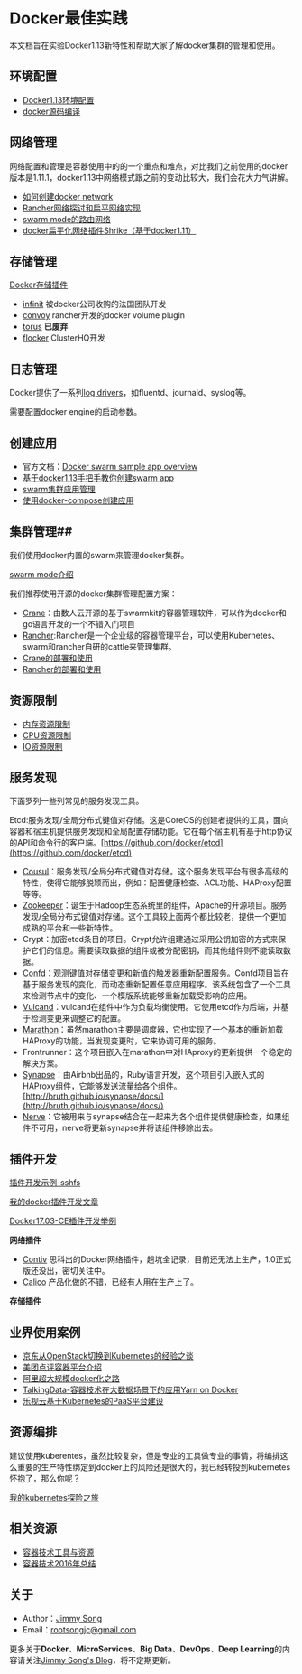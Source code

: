 # Docker最佳实践

本文档旨在实验Docker1.13新特性和帮助大家了解docker集群的管理和使用。

## 环境配置

* [Docker1.13环境配置](https://jimmysong.io/docker-handbook/docs/docker_env)
* [docker源码编译](https://jimmysong.io/docker-handbook/docs/docker_compile)

## 网络管理

网络配置和管理是容器使用中的的一个重点和难点，对比我们之前使用的docker版本是1.11.1，docker1.13中网络模式跟之前的变动比较大，我们会花大力气讲解。

* [如何创建docker network](https://jimmysong.io/docker-handbook/docs/create_network)
* [Rancher网络探讨和扁平网络实现](https://jimmysong.io/docker-handbook/docs/rancher_network)
* [swarm mode的路由网络](https://jimmysong.io/docker-handbook/docs/swarm_mode_routing_mesh)
* [docker扁平化网络插件Shrike（基于docker1.11）](https://github.com/TalkingData/shrike)

## 存储管理

[Docker存储插件](https://jimmysong.io/docker-handbook/docs/docker_storage_plugin)

* [infinit](https://jimmysong.io/docker-handbook/docs/infinit) 被docker公司收购的法国团队开发
* [convoy](https://jimmysong.io/docker-handbook/docs/convoy) rancher开发的docker volume plugin
* [torus](https://jimmysong.io/docker-handbook/docs/torus) **已废弃**
* [flocker](https://jimmysong.io/docker-handbook/docs/flocker) ClusterHQ开发

## 日志管理

Docker提供了一系列[log drivers](https://docs.docker.com/engine/admin/logging/overview/)，如fluentd、journald、syslog等。

需要配置docker engine的启动参数。

## 创建应用

* 官方文档：[Docker swarm sample app overview](https://docs.docker.com/engine/getstarted-voting-app/)
* [基于docker1.13手把手教你创建swarm app](https://jimmysong.io/docker-handbook/docs/create_swarm_app)
* [swarm集群应用管理](https://jimmysong.io/docker-handbook/docs/swarm_app_manage)
* [使用docker-compose创建应用](https://jimmysong.io/docker-handbook/docs/docker_compose)

## 集群管理\#\#

我们使用docker内置的swarm来管理docker集群。

[swarm mode介绍](https://jimmysong.io/docker-handbook/docs/swarm_mode)

我们推荐使用开源的docker集群管理配置方案：

* [Crane](https://github.com/Dataman-Cloud/crane)：由数人云开源的基于swarmkit的容器管理软件，可以作为docker和go语言开发的一个不错入门项目
* [Rancher](https://github.com/rancher/rancher):Rancher是一个企业级的容器管理平台，可以使用Kubernetes、swarm和rancher自研的cattle来管理集群。
* [Crane的部署和使用](https://jimmysong.io/docker-handbook/docs/crane_usage)
* [Rancher的部署和使用](https://jimmysong.io/docker-handbook/docs/rancher_usage)

## 资源限制

* [内存资源限制](https://jimmysong.io/docker-handbook/docs/memory_resource_limit)
* [CPU资源限制](https://jimmysong.io/docker-handbook/docs/cpu_resource_limit)
* [IO资源限制](https://jimmysong.io/docker-handbook/docs/io_resource_limit)

## 服务发现

下面罗列一些列常见的服务发现工具。

Etcd:服务发现/全局分布式键值对存储。这是CoreOS的创建者提供的工具，面向容器和宿主机提供服务发现和全局配置存储功能。它在每个宿主机有基于http协议的API和命令行的客户端。[https://github.com/docker/etcd](https://github.com/docker/etcd)

* [Cousul](https://github.com/hashicorp/consul)：服务发现/全局分布式键值对存储。这个服务发现平台有很多高级的特性，使得它能够脱颖而出，例如：配置健康检查、ACL功能、HAProxy配置等等。
* [Zookeeper](https://github.com/apache/zookeeper)：诞生于Hadoop生态系统里的组件，Apache的开源项目。服务发现/全局分布式键值对存储。这个工具较上面两个都比较老，提供一个更加成熟的平台和一些新特性。
* Crypt：加密etcd条目的项目。Crypt允许组建通过采用公钥加密的方式来保护它们的信息。需要读取数据的组件或被分配密钥，而其他组件则不能读取数据。
* [Confd](https://github.com/kelseyhightower/confd)：观测键值对存储变更和新值的触发器重新配置服务。Confd项目旨在基于服务发现的变化，而动态重新配置任意应用程序。该系统包含了一个工具来检测节点中的变化、一个模版系统能够重新加载受影响的应用。
* [Vulcand](https://github.com/vulcand/vulcand)：vulcand在组件中作为负载均衡使用。它使用etcd作为后端，并基于检测变更来调整它的配置。
* [Marathon](https://github.com/mesosphere/marathon)：虽然marathon主要是调度器，它也实现了一个基本的重新加载HAProxy的功能，当发现变更时，它来协调可用的服务。
* Frontrunner：这个项目嵌入在marathon中对HAproxy的更新提供一个稳定的解决方案。
* [Synapse](https://github.com/airbnb/synapse)：由Airbnb出品的，Ruby语言开发，这个项目引入嵌入式的HAProxy组件，它能够发送流量给各个组件。[http://bruth.github.io/synapse/docs/](http://bruth.github.io/synapse/docs/) 
* [Nerve](https://github.com/airbnb/nerve)：它被用来与synapse结合在一起来为各个组件提供健康检查，如果组件不可用，nerve将更新synapse并将该组件移除出去。

## 插件开发

[插件开发示例-sshfs](https://jimmysong.io/docker-handbook/docs/plugin_developing)

[我的docker插件开发文章](https://jimmysong.io/posts/docker-plugin-develop/)

[Docker17.03-CE插件开发举例](https://jimmysong.io/posts/docker-plugin-develop/)

**网络插件**

* [Contiv](https://jimmysong.io/tags/contiv/) 思科出的Docker网络插件，趟坑全记录，目前还无法上生产，1.0正式版还没出，密切关注中。
* [Calico](https://github.com/calico) 产品化做的不错，已经有人用在生产上了。

**存储插件**

## 业界使用案例

* [京东从OpenStack切换到Kubernetes的经验之谈](https://jimmysong.io/docker-handbook/docs/jd_transform_to_kubernetes)
* [美团点评容器平台介绍](https://jimmysong.io/docker-handbook/docs/meituan_docker_platform)
* [阿里超大规模docker化之路](https://jimmysong.io/docker-handbook/docs/ali_docker)
* [TalkingData-容器技术在大数据场景下的应用Yarn on Docker](https://jimmysong.io/posts/yarn-on-docker/)
* [乐视云基于Kubernetes的PaaS平台建设](https://jimmysong.io/docker-handbook/docs/letv_docker)

## 资源编排

建议使用kuberentes，虽然比较复杂，但是专业的工具做专业的事情，将编排这么重要的生产特性绑定到docker上的风险还是很大的，我已经转投到kubernetes怀抱了，那么你呢？

[我的kubernetes探险之旅](https://jimmysong.io/tags/kubernetes/)

## 相关资源

* [容器技术工具与资源](https://jimmysong.io/docker-handbook/docs/tech_resource)
* [容器技术2016年总结](https://jimmysong.io/docker-handbook/docs/container_2016)

## 关于

* Author：[Jimmy Song](https://jimmysong.io/about)
* Email：rootsongjc@gmail.com

更多关于**Docker**、**MicroServices**、**Big Data**、**DevOps**、**Deep Learning**的内容请关注[Jimmy Song's Blog](https://jimmysong.io)，将不定期更新。


